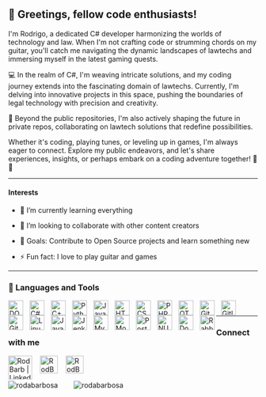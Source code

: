 ## 👋 Greetings, fellow code enthusiasts!

I'm Rodrigo, a dedicated C# developer harmonizing the worlds of technology and law. When I'm not crafting code or strumming chords on my guitar, you'll catch me navigating the dynamic landscapes of lawtechs and immersing myself in the latest gaming quests.

💻 In the realm of C#, I'm weaving intricate solutions, and my coding journey extends into the fascinating domain of lawtechs. Currently, I'm delving into innovative projects in this space, pushing the boundaries of legal technology with precision and creativity.

📂 Beyond the public repositories, I'm also actively shaping the future in private repos, collaborating on lawtech solutions that redefine possibilities.

Whether it's coding, playing tunes, or leveling up in games, I'm always eager to connect. Explore my public endeavors, and let's share experiences, insights, or perhaps embark on a coding adventure together! 🚀🎸

---

#### Interests

- 🌱 I’m currently learning everything

- 👯 I’m looking to collaborate with other content creators

- 🥅 Goals: Contribute to Open Source projects and learn something new

- ⚡ Fun fact: I love to play guitar and games

---

### 🧰 Languages and Tools

<img align="left" alt="DOTNET" title="DOTNET" width="30px" style="padding-right:10px;" src="https://cdn.jsdelivr.net/gh/devicons/devicon/icons/dotnetcore/dotnetcore-original.svg" />

<img align="left" alt="C#" title="C#" width="30px" style="padding-right:10px;" src="https://cdn.jsdelivr.net/gh/devicons/devicon/icons/csharp/csharp-line.svg" />

<img align="left" alt="C++" title="C++" width="30px" style="padding-right:10px;" src="https://cdn.jsdelivr.net/gh/devicons/devicon/icons/cplusplus/cplusplus-line.svg" />

<img align="left" alt="Python" title="Python" width="30px" style="padding-right:10px;" src="https://cdn.jsdelivr.net/gh/devicons/devicon/icons/python/python-plain.svg" />

<img align="left" alt="JavaScript" title="javascript" width="30px" style="padding-right:10px;" src="https://cdn.jsdelivr.net/gh/devicons/devicon/icons/javascript/javascript-plain.svg" />

<img align="left" alt="HTML" title="HTML" width="30px" style="padding-right:10px;" src="https://cdn.jsdelivr.net/gh/devicons/devicon/icons/html5/html5-plain.svg" />

<img align="left" alt="CSS" title="CSS" width="30px" style="padding-right:10px;" src="https://cdn.jsdelivr.net/gh/devicons/devicon/icons/css3/css3-plain.svg" />

<img align="left" alt="PHP" title="PHP" width="30px" style="padding-right:10px;" src="https://cdn.jsdelivr.net/gh/devicons/devicon/icons/php/php-plain.svg" />

<img align="left" alt="QT" title="QT" width="30px" style="padding-right:10px;" src="https://cdn.jsdelivr.net/gh/devicons/devicon/icons/qt/qt-original.svg" />

<img align="left" alt="GitHub" title="github" width="30px" style="padding-right:10px;" src="https://cdn.jsdelivr.net/gh/devicons/devicon/icons/github/github-original.svg" />

<img align="left" alt="Gitlab" title="gitlab" width="30px" style="padding-right:10px;" src="https://cdn.jsdelivr.net/gh/devicons/devicon/icons/gitlab/gitlab-original.svg" />

<img align="left" alt="Git" title="git" width="30px" style="padding-right:10px;" src="https://cdn.jsdelivr.net/gh/devicons/devicon/icons/git/git-original.svg" />

<img align="left" alt="Linux" title="linux" width="30px" style="padding-right:10px;" src="https://cdn.jsdelivr.net/gh/devicons/devicon/icons/linux/linux-original.svg" />

<img align="left" alt="Java" title="java" width="30px" style="padding-right:10px;" src="https://cdn.jsdelivr.net/gh/devicons/devicon/icons/java/java-original.svg"/>

<img align="left" alt="Jenkins" title="jenkins" width="30px" style="padding-right:10px;" src="https://cdn.jsdelivr.net/gh/devicons/devicon/icons/jenkins/jenkins-original.svg"/>

<img align="left" alt="MySQL" title="MySQL" width="30px" style="padding-right:10px;" src="https://cdn.jsdelivr.net/gh/devicons/devicon/icons/mysql/mysql-original.svg"/>

<img align="left" alt="MongoDB" title="MongoDB" width="30px" style="padding-right:10px;" src="https://cdn.jsdelivr.net/gh/devicons/devicon/icons/mongodb/mongodb-original.svg"/>

<img align="left" alt="Postgres" title="postgres" width="30px" style="padding-right:10px;" src="https://cdn.jsdelivr.net/gh/devicons/devicon/icons/postgresql/postgresql-original.svg"/>

<img align="left" alt="NUGET" title="NUGET" width="30px" style="padding-right:10px;" src="https://cdn.jsdelivr.net/gh/devicons/devicon/icons/nuget/nuget-original.svg"/>

<img align="left" alt="Docker" title="Docker" width="30px" style="padding-right:10px;" src="https://cdn.jsdelivr.net/gh/devicons/devicon/icons/docker/docker-original.svg"/>

<img align="left" alt="RabbitMQ" title="rabbitmq" width="30px" src="https://cdn.jsdelivr.net/npm/simple-icons@v3/icons/rabbitmq.svg" />

<br/>







---

### Connect with me

[<img style="margin-right: 1rem;" align="left" alt="RodBarb | LinkedIn" width="48px" src="https://cdn.jsdelivr.net/npm/simple-icons@3.13.0/icons/dev-dot-to.svg" />][DEV]
[<img style="margin-right: 1rem;" align="left" alt="RodBarbosa | Twitter" width="36" src="https://cdn.jsdelivr.net/npm/simple-icons@v3/icons/twitter.svg" />][twitter]
[<img style="margin-right: 1rem;" align="left" alt="RodBarbosa | LinkedIn" width="36px" src="https://cdn.jsdelivr.net/npm/simple-icons@v3/icons/linkedin.svg" />][linkedin]

<br />
<br />

[DEV]: https://dev.to/rodbarbosa
[twitter]: https://twitter.com/carcasses
[linkedin]: https://www.linkedin.com/in/rodrigoarabarbosa/

<br />

<div>
  <img style="float: left;" align="center" src="https://github-readme-stats.vercel.app/api?username=rodabarbosa&show_icons=true&theme=dark" alt="rodabarbosa" />

  <img style="margin-left:2rem;" align="center" src="https://github-readme-stats.vercel.app/api/top-langs/?username=rodabarbosa&layout=donut&theme=dark" alt="rodabarbosa" />
<div/>

